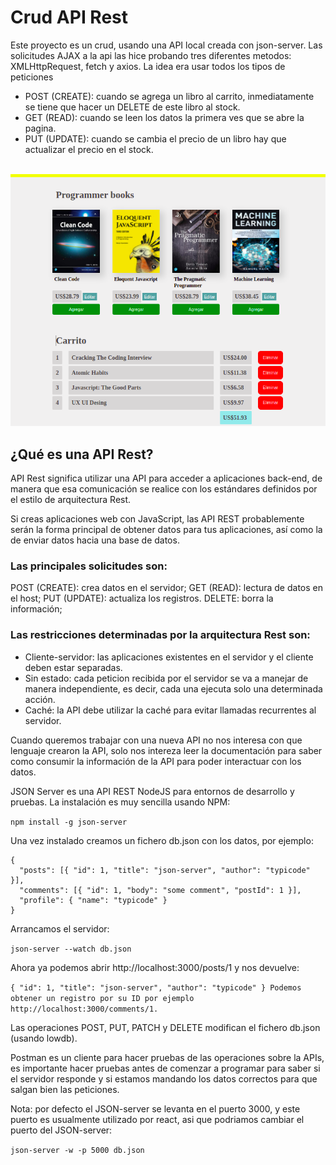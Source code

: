 # Crud API Rest

Este proyecto es un crud, usando una API local creada con json-server.
Las solicitudes AJAX a la api las hice probando tres diferentes metodos: XMLHttpRequest, fetch y axios. La idea era usar todos los tipos de peticiones

- POST (CREATE): cuando se agrega un libro al carrito, inmediatamente se tiene que hacer un DELETE de este libro al stock.
- GET (READ): cuando se leen los datos la primera ves que se abre la pagina.
- PUT (UPDATE): cuando se cambia el precio de un libro hay que actualizar el precio en el stock.

<br>
<img src="./assets/preview.png">
<br>

## ¿Qué es una API Rest?

API Rest significa utilizar una API para acceder a aplicaciones back-end, de manera que esa comunicación se realice con los estándares definidos por el estilo de arquitectura Rest.

Si creas aplicaciones web con JavaScript, las API REST probablemente serán la forma principal de obtener datos para tus aplicaciones, así como la de enviar datos hacia una base de datos.

### Las principales solicitudes son:

POST (CREATE): crea datos en el servidor;
GET (READ): lectura de datos en el host;
PUT (UPDATE): actualiza los registros.
DELETE: borra la información;

### Las restricciones determinadas por la arquitectura Rest son:

- Cliente-servidor: las aplicaciones existentes en el servidor y el cliente deben estar separadas.
- Sin estado: cada peticion recibida por el servidor se va a manejar de manera independiente, es decir, cada una ejecuta solo una determinada acción.
- Caché: la API debe utilizar la caché para evitar llamadas recurrentes al servidor.

Cuando queremos trabajar con una nueva API no nos interesa con que lenguaje crearon la API, solo nos intereza leer la documentación para saber como consumir la información de la API para poder interactuar con los datos.

JSON Server es una API REST NodeJS para entornos de desarrollo y pruebas. La instalación es muy sencilla usando NPM:

`npm install -g json-server`

Una vez instalado creamos un fichero db.json con los datos, por ejemplo:

<pre><code class="json hljs">{
  <span class="hljs-attr">"posts"</span>: [{ <span class="hljs-attr">"id"</span>: <span class="hljs-number">1</span>, <span class="hljs-attr">"title"</span>: <span class="hljs-string">"json-server"</span>, <span class="hljs-attr">"author"</span>: <span class="hljs-string">"typicode"</span> }],
  <span class="hljs-attr">"comments"</span>: [{ <span class="hljs-attr">"id"</span>: <span class="hljs-number">1</span>, <span class="hljs-attr">"body"</span>: <span class="hljs-string">"some comment"</span>, <span class="hljs-attr">"postId"</span>: <span class="hljs-number">1</span> }],
  <span class="hljs-attr">"profile"</span>: { <span class="hljs-attr">"name"</span>: <span class="hljs-string">"typicode"</span> }
}
</code></pre>

Arrancamos el servidor:

`json-server --watch db.json`

Ahora ya podemos abrir http://localhost:3000/posts/1 y nos devuelve:

`{ "id": 1, "title": "json-server", "author": "typicode" } Podemos obtener un registro por su ID por ejemplo http://localhost:3000/comments/1.`

Las operaciones POST, PUT, PATCH y DELETE modifican el fichero db.json (usando lowdb).

Postman es un cliente para hacer pruebas de las operaciones sobre la APIs, es importante hacer pruebas antes de comenzar a programar para saber si el servidor responde y si estamos mandando los datos correctos para que salgan bien las peticiones.

Nota: por defecto el JSON-server se levanta en el puerto 3000, y este puerto es usualmente utilizado por react, asi que podriamos cambiar el puerto del JSON-server:

`json-server -w -p 5000 db.json`

